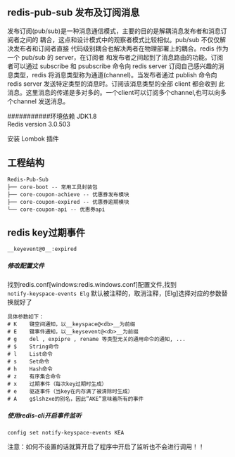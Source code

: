 ## redis-pub-sub 发布及订阅消息
发布订阅(pub/sub)是一种消息通信模式，主要的目的是解耦消息发布者和消息订阅者之间的
耦合，这点和设计模式中的观察者模式比较相似。pub/sub 不仅仅解决发布者和订阅者直接
代码级别耦合也解决两者在物理部署上的耦合。redis 作为一个 pub/sub 的 server，在订阅者
和发布者之间起到了消息路由的功能。订阅者可以通过 subscribe 和 psubscribe 命令向 redis 
server 订阅自己感兴趣的消息类型，redis 将消息类型称为通道(channel)。当发布者通过
publish 命令向 redis server 发送特定类型的消息时。订阅该消息类型的全部 client 都会收到
此消息。这里消息的传递是多对多的。一个client可以订阅多个channel,也可以向多个channel
发送消息。


###########环境依赖
JDK1.8   
Redis version 3.0.503


安装 Lombok 插件 

## 工程结构

``` 
Redis-Pub-Sub
├── core-boot -- 常用工具封装包
├── core-coupon-achieve -- 优惠券发布模块
├── core-coupon-expired -- 优惠券逾期模块
└── core-coupon-api -- 优惠券api 
```

## redis key过期事件
```__keyevent@0__:expired```
##### 修改配置文件
找到redis.conf[windows:redis.windows.conf]配置文件,找到   
```notify-keyspace-events Elg``` 默认被注释的，取消注释，[Elg]选择对应的参数替换就好了
```
具体参数如下：
# K    键空间通知，以__keyspace@<db>__为前缀  
# E    键事件通知，以__keysevent@<db>__为前缀
# g    del , expipre , rename 等类型无关的通用命令的通知, ...
# $    String命令
# l    List命令
# s    Set命令
# h    Hash命令
# z    有序集合命令
# x    过期事件（每次key过期时生成）
# e    驱逐事件（当key在内存满了被清除时生成）
# A    g$lshzxe的别名，因此”AKE”意味着所有的事件
```

##### 使用redis-cli开启事件监听
```config set notify-keyspace-events KEA```

注意：如何不设置的话就算开启了程序中开启了监听也不会进行调用！！